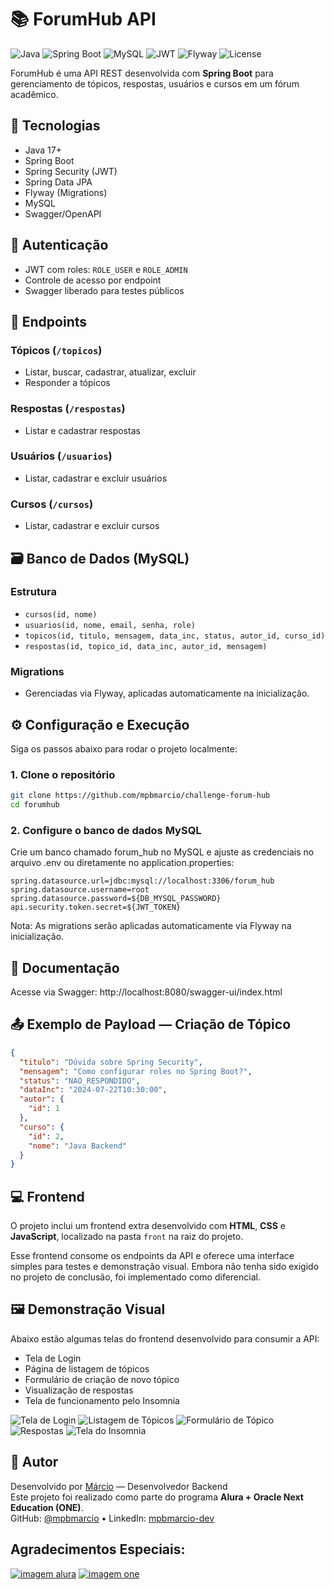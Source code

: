 # 📚 ForumHub API

![Java](https://img.shields.io/badge/Java-17%2B-blue)
![Spring Boot](https://img.shields.io/badge/Spring%20Boot-3.x-brightgreen)
![MySQL](https://img.shields.io/badge/Database-MySQL-blue)
![JWT](https://img.shields.io/badge/Auth-JWT-orange)
![Flyway](https://img.shields.io/badge/Migrations-Flyway-red)
![License](https://img.shields.io/badge/License-MIT-lightgrey)

ForumHub é uma API REST desenvolvida com **Spring Boot** para gerenciamento de tópicos, respostas, usuários e cursos em um fórum acadêmico.

## 🚀 Tecnologias

- Java 17+
- Spring Boot
- Spring Security (JWT)
- Spring Data JPA
- Flyway (Migrations)
- MySQL
- Swagger/OpenAPI

## 🔐 Autenticação

- JWT com roles: `ROLE_USER` e `ROLE_ADMIN`
- Controle de acesso por endpoint
- Swagger liberado para testes públicos

## 📘 Endpoints

### Tópicos (`/topicos`)
- Listar, buscar, cadastrar, atualizar, excluir
- Responder a tópicos

### Respostas (`/respostas`)
- Listar e cadastrar respostas

### Usuários (`/usuarios`)
- Listar, cadastrar e excluir usuários

### Cursos (`/cursos`)
- Listar, cadastrar e excluir cursos

## 🗃️ Banco de Dados (MySQL)

### Estrutura

- `cursos(id, nome)`
- `usuarios(id, nome, email, senha, role)`
- `topicos(id, titulo, mensagem, data_inc, status, autor_id, curso_id)`
- `respostas(id, topico_id, data_inc, autor_id, mensagem)`

### Migrations

- Gerenciadas via Flyway, aplicadas automaticamente na inicialização.

## ⚙️ Configuração e Execução

Siga os passos abaixo para rodar o projeto localmente:

### 1. Clone o repositório
```bash
git clone https://github.com/mpbmarcio/challenge-forum-hub
cd forumhub
```

### 2. Configure o banco de dados MySQL
   Crie um banco chamado forum_hub no MySQL e ajuste as credenciais no arquivo .env ou diretamente no application.properties:

```properties
spring.datasource.url=jdbc:mysql://localhost:3306/forum_hub
spring.datasource.username=root
spring.datasource.password=${DB_MYSQL_PASSWORD}
api.security.token.secret=${JWT_TOKEN}
```
Nota: As migrations serão aplicadas automaticamente via Flyway na inicialização.

## 📄 Documentação

Acesse via Swagger:
http://localhost:8080/swagger-ui/index.html

## 📤 Exemplo de Payload — Criação de Tópico

```json
{
  "titulo": "Dúvida sobre Spring Security",
  "mensagem": "Como configurar roles no Spring Boot?",
  "status": "NAO_RESPONDIDO",
  "dataInc": "2024-07-22T10:30:00",
  "autor": {
    "id": 1
  },
  "curso": {
    "id": 2,
    "nome": "Java Backend"
  }
}
```

## 💻 Frontend

O projeto inclui um frontend extra desenvolvido com **HTML**, **CSS** e **JavaScript**, localizado na pasta `front` na raiz do projeto.

Esse frontend consome os endpoints da API e oferece uma interface simples para testes e demonstração visual. Embora não tenha sido exigido no projeto de conclusão, foi implementado como diferencial.

## 🖼️ Demonstração Visual

Abaixo estão algumas telas do frontend desenvolvido para consumir a API:

- Tela de Login
- Página de listagem de tópicos
- Formulário de criação de novo tópico
- Visualização de respostas
- Tela de funcionamento pelo Insomnia

![Tela de Login](src/main/java/br/com/mpb/forumhub/screenshots/tela-login.png)
![Listagem de Tópicos](src/main/java/br/com/mpb/forumhub/screenshots/listagem-topicos.png)
![Formulário de Tópico](src/main/java/br/com/mpb/forumhub/screenshots/formulario-topico.png)
![Respostas](src/main/java/br/com/mpb/forumhub/screenshots/respostas-topico.png)
![Tela do Insomnia](src/main/java/br/com/mpb/forumhub/screenshots/insomnia.png)

## 👤 Autor

Desenvolvido por [Márcio](https://www.linkedin.com/in/mpbmarcio-dev/) — Desenvolvedor Backend  
Este projeto foi realizado como parte do programa **Alura + Oracle Next Education (ONE)**.  
GitHub: [@mpbmarcio](https://github.com/mpbmarcio) • LinkedIn: [mpbmarcio-dev](https://www.linkedin.com/in/mpbmarcio-dev/)


## Agradecimentos Especiais:

[![imagem alura](src/main/java/br/com/mpb/forumhub/assets/alura.jpg)](https://www.alura.com.br/)
[![imagem one](src/main/java/br/com/mpb/forumhub/assets/one.png)](https://www.oracle.com/br/education/oracle-next-education/)